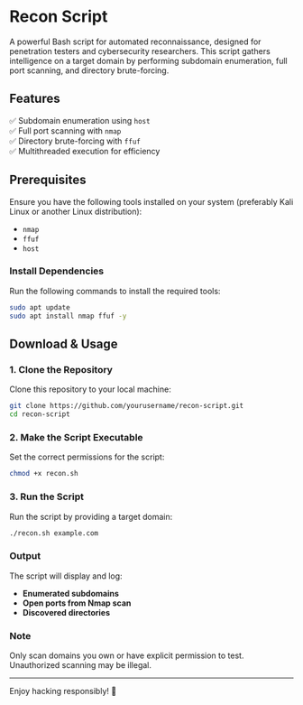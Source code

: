 # Recon Script

A powerful Bash script for automated reconnaissance, designed for penetration testers and cybersecurity researchers. This script gathers intelligence on a target domain by performing subdomain enumeration, full port scanning, and directory brute-forcing.

## Features

✅ Subdomain enumeration using `host`  
✅ Full port scanning with `nmap`  
✅ Directory brute-forcing with `ffuf`  
✅ Multithreaded execution for efficiency  

## Prerequisites

Ensure you have the following tools installed on your system (preferably Kali Linux or another Linux distribution):

- `nmap`
- `ffuf`
- `host`

### Install Dependencies

Run the following commands to install the required tools:

```bash
sudo apt update
sudo apt install nmap ffuf -y
```

## Download & Usage

### 1. Clone the Repository
Clone this repository to your local machine:

```bash
git clone https://github.com/yourusername/recon-script.git
cd recon-script
```

### 2. Make the Script Executable
Set the correct permissions for the script:

```bash
chmod +x recon.sh
```

### 3. Run the Script
Run the script by providing a target domain:

```bash
./recon.sh example.com
```

### Output
The script will display and log:
- **Enumerated subdomains**
- **Open ports from Nmap scan**
- **Discovered directories**

### Note
Only scan domains you own or have explicit permission to test. Unauthorized scanning may be illegal.

---

Enjoy hacking responsibly! 🚀




